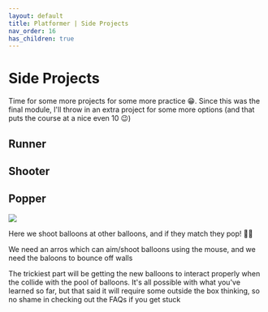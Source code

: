 ```yaml
---
layout: default
title: Platformer | Side Projects
nav_order: 16
has_children: true
---
```


# Side Projects

Time for some more projects for some more practice 😁. Since this was the final module, I'll throw in an extra project for some more options (and that puts the course at a nice even 10 😉)

## Runner
## Shooter
## Popper

![](../../images/platformer/popper.gif)

Here we shoot balloons at other balloons, and if they match they pop! 🎈🎉

We need an arros which can aim/shoot balloons using the mouse, and we need the baloons to bounce off walls

The trickiest part will be getting the new balloons to interact properly when the collide with the pool of balloons. It's all possible with what you've learned so far, but that said it will require some outside the box thinking, so no shame in checking out the FAQs if you get stuck
